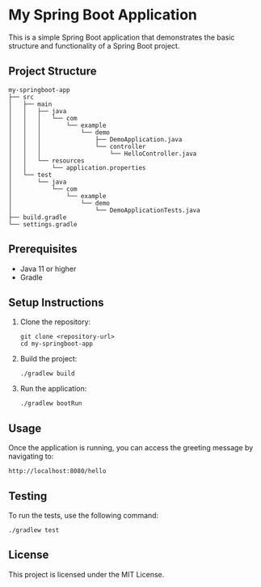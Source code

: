# My Spring Boot Application

This is a simple Spring Boot application that demonstrates the basic structure and functionality of a Spring Boot project.

## Project Structure

```
my-springboot-app
├── src
│   ├── main
│   │   ├── java
│   │   │   └── com
│   │   │       └── example
│   │   │           └── demo
│   │   │               ├── DemoApplication.java
│   │   │               └── controller
│   │   │                   └── HelloController.java
│   │   └── resources
│   │       └── application.properties
│   └── test
│       └── java
│           └── com
│               └── example
│                   └── demo
│                       └── DemoApplicationTests.java
├── build.gradle
└── settings.gradle
```

## Prerequisites

- Java 11 or higher
- Gradle

## Setup Instructions

1. Clone the repository:
   ```
   git clone <repository-url>
   cd my-springboot-app
   ```

2. Build the project:
   ```
   ./gradlew build
   ```

3. Run the application:
   ```
   ./gradlew bootRun
   ```

## Usage

Once the application is running, you can access the greeting message by navigating to:
```
http://localhost:8080/hello
```

## Testing

To run the tests, use the following command:
```
./gradlew test
```

## License

This project is licensed under the MIT License.